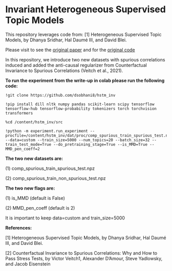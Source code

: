 # Invariant Heterogeneous Supervised Topic Models

This repository leverages code from:
  [1] Heterogeneous Supervised Topic Models, by Dhanya Sridhar, Hal Daumé III, and David Blei.
  
Please visit to see the [original paper](https://direct.mit.edu/tacl/article/doi/10.1162/tacl_a_00487/111727/Heterogeneous-Supervised-Topic-Models) and for the [original code](https://github.com/dsridhar91/hstm)

In this repository, we introduce two new datasets with spurious correlations induced and added the anti-causal regularizer from Counterfactual Invariance to Spurious Correlations (Veitch et al., 2021).

**To run the experiment from the write-up in colab please run the following code:**

```
!git clone https://github.com/dsobhani8/hstm_inv
```

```
!pip install dill nltk numpy pandas scikit-learn scipy tensorflow tensorflow-hub tensorflow-probability tokenizers torch torchvision transformers
```

```
%cd /content/hstm_inv/src
```

```
!python -m experiment.run_experiment --procfile=/content/hstm_inv/dat/proc/comp_spurious_train_spurious_test.npz --data=custom --train_size=5000 --num_topics=20 --batch_size=32 --train_test_mode=True --do_pretraining_stage=True --is_MMD=True --MMD_pen_coeff=2
 ```
 
**The two new datasets are:**

(1) comp_spurious_train_spurious_test.npz

(2) comp_spurious_train_non_spurious_test.npz


**The two new flags are:**

(1) is_MMD (default is False)

(2) MMD_pen_coeff (default is 2)


It is important to keep data=custom and train_size=5000

**References:**

[1] Heterogeneous Supervised Topic Models, by Dhanya Sridhar, Hal Daumé III, and David Blei.

[2] Counterfactual Invariance to Spurious Correlations: Why and How to Pass Stress Tests, by Victor Veitch1, Alexander D’Amour, Steve Yadlowsky, and Jacob Eisenstein

